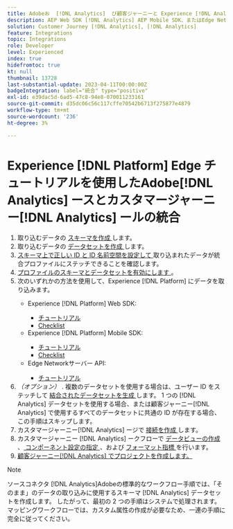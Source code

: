 ```yaml
---
title: Adobeお  [!DNL Analytics]  び顧客ジャーニーと Experience [!DNL Analytics] 2&rbrace;Edge チュートリアルの統合 [!DNL Platform]
description: AEP Web SDK [!DNL Analytics] AEP Mobile SDK、またはEdge Networkサーバー API を使用して、Adobeをカスタマージャーニー [!DNL Analytics]  統合する方法について説明します。
solution: Customer Journey [!DNL Analytics], [!DNL Analytics]
feature: Integrations
topic: Integrations
role: Developer
level: Experienced
index: true
hidefromtoc: true
kt: null
thumbnail: 13728
last-substantial-update: 2023-04-11T00:00:00Z
badgeIntegration: label="統合" type="positive"
exl-id: e39dac5d-6ad5-47c8-94e8-070011233161
source-git-commit: d35dc06c56c117cffe70542b6713f275877e4879
workflow-type: tm+mt
source-wordcount: '236'
ht-degree: 3%

---
```


# Experience [!DNL Platform] Edge チュートリアルを使用したAdobe[!DNL Analytics] ースとカスタマージャーニー[!DNL Analytics] ールの統合

<ol>
    <li>取り込むデータの <a href="https://experienceleague.adobe.com/ja?lang=ja#dashboard/learning" _target="_blank" rel="noopener noreferrer"> スキーマを作成 </a> します。</li>
    <li>取り込むデータの <a href="https://experienceleague.adobe.com/docs/platform-learn/tutorials/data-ingestion/create-datasets-and-ingest-data.html?lang=ja" _target="_blank" rel="noopener noreferrer"> データセットを作成 </a> します。</a></li>
    <li><a href="https://experienceleague.adobe.com/docs/platform-learn/tutorials/identities/label-ingest-and-verify-identity-data.html?lang=ja" _target="_blank" rel="noopener noreferrer"> スキーマ上で正しい ID と ID 名前空間を設定して </a> 取り込まれたデータが統合プロファイルにステッチできることを確認します。</li> 
    <li><a href="https://experienceleague.adobe.com/docs/platform-learn/tutorials/profiles/bring-data-into-the-real-time-customer-profile.html?lang=ja" _target="_blank" rel="noopener noreferrer"> プロファイルのスキーマとデータセットを有効にします </a>。</li>
    <li>次のいずれかの方法を使用して、Experience [!DNL Platform] にデータを取り込みます。</li>
        <ul>
            <li>Experience [!DNL Platform] Web SDK:</li>
                <ul>
                    <li><a href="https://experienceleague.adobe.com/docs/platform-learn/implement-web-sdk/overview.html?lang=ja" _target="_blank" rel="noopener noreferrer">チュートリアル</a></li>
                    <li><a href="https://experienceleague.adobe.com/docs/analytics/implementation/aep-edge/web-sdk/overview.html?lang=ja" _target="_blank" rel="noopener noreferrer">Checklist</a></li>
                </ul>
            <li>Experience [!DNL Platform] Mobile SDK:</li>
                <ul>
                    <li><a href="https://experienceleague.adobe.com/docs/platform-learn/data-collection/mobile-sdk/create-mobile-properties.html?lang=ja" _target="_blank" rel="noopener noreferrer">チュートリアル</a></li>
                    <li><a href="https://experienceleague.adobe.com/docs/analytics/implementation/aep-edge/mobile-sdk/overview.html?lang=ja" _target="_blank" rel="noopener noreferrer">Checklist</a></li>
                </ul></li>
            <li>Edge Networkサーバー API:</li>
                <ul>
                    <li><a href="https://experienceleague.adobe.com/docs/experience-platform/edge-network-server-api/interacting-other-adobe-solutions/interacting-adobe-analytics.html?lang=ja" _target="_blank" rel="noopener noreferrer">チュートリアル</a></li>
                </ul>
       </ul>
    <li><i> （オプション） </i>. 複数のデータセットを使用する場合は、ユーザー ID をステッチして <a href="https://experienceleague.adobe.com/docs/analytics-platform/using/cja-connections/combined-dataset.html?lang=ja" _target="_blank" rel="noopener noreferrer"> 結合されたデータセットを生成 </a> します。 1 つの [!DNL Analytics] データセットを使用する場合、または顧客ジャーニー[!DNL Analytics] で使用するすべてのデータセットに共通の ID が存在する場合、この手順はスキップします。</li>
    <li>カスタマージャーニー[!DNL Analytics] ージで <a href="https://experienceleague.adobe.com/docs/customer-journey-analytics-learn/tutorials/connections/connecting-customer-journey-analytics-to-data-sources-in-platform.html?lang=ja" _target="_blank" rel="noopener noreferrer"> 接続を作成 </a> します。</li>
    <li>カスタマージャーニー [!DNL Analytics] ークフローで <a href="https://experienceleague.adobe.com/docs/customer-journey-analytics-learn/tutorials/data-views/basic-configuration-for-data-views.html?lang=ja" _target="_blank" rel="noopener noreferrer"> データビューの作成 </a>、<a href="https://experienceleague.adobe.com/docs/customer-journey-analytics-learn/tutorials/data-views/configuring-component-settings-in-data-views.html?lang=ja" _target="_blank" rel="noopener noreferrer"> コンポーネント設定の指定 </a>、および <a href="https://experienceleague.adobe.com/docs/customer-journey-analytics-learn/tutorials/data-views/formatting-metrics-in-data-views.html?lang=ja" _target="_blank" rel="noopener noreferrer"> フォーマット指標 </a> を行います。
    <li><a href="https://experienceleague.adobe.com/docs/customer-journey-analytics-learn/tutorials/analysis-workspace/workspace-projects/build-a-new-project.html?lang=ja" _target="_blank" rel="noopener noreferrer">顧客ジャーニー[!DNL Analytics] でプロジェクトを作成します。</a></li>
</ol>

>[!NOTE]
>
>ソースコネクタ [!DNL Analytics]Adobeの標準的なワークフロー手順では、「そのまま」のデータの取り込みに使用するスキーマ [!DNL Analytics] データセットを作成します。 したがって、最初の 2 つの手順はシステムで処理されます。 マッピングワークフローでは、カスタム属性の作成が必要なため、一連の手順に完全に従ってください。
